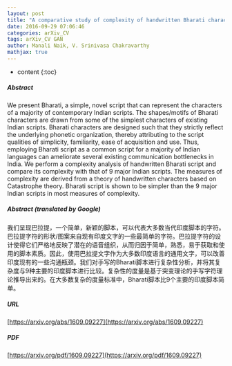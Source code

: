 ```yaml
---
layout: post
title: "A comparative study of complexity of handwritten Bharati characters with that of major Indian scripts"
date: 2016-09-29 07:06:46
categories: arXiv_CV
tags: arXiv_CV GAN
author: Manali Naik, V. Srinivasa Chakravarthy
mathjax: true
---
```


* content
{:toc}

##### Abstract
We present Bharati, a simple, novel script that can represent the characters of a majority of contemporary Indian scripts. The shapes/motifs of Bharati characters are drawn from some of the simplest characters of existing Indian scripts. Bharati characters are designed such that they strictly reflect the underlying phonetic organization, thereby attributing to the script qualities of simplicity, familiarity, ease of acquisition and use. Thus, employing Bharati script as a common script for a majority of Indian languages can ameliorate several existing communication bottlenecks in India. We perform a complexity analysis of handwritten Bharati script and compare its complexity with that of 9 major Indian scripts. The measures of complexity are derived from a theory of handwritten characters based on Catastrophe theory. Bharati script is shown to be simpler than the 9 major Indian scripts in most measures of complexity.

##### Abstract (translated by Google)
我们呈现巴拉提，一个简单，新颖的脚本，可以代表大多数当代印度脚本的字符。巴拉提字符的形状/图案来自现有印度文字的一些最简单的字符。巴拉提字符的设计使得它们严格地反映了潜在的语音组织，从而归因于简单，熟悉，易于获取和使用的脚本素质。因此，使用巴拉提文字作为大多数印度语言的通用文字，可以改善印度现有的一些沟通瓶颈。我们对手写的Bharati脚本进行复杂性分析，并将其复杂度与9种主要的印度脚本进行比较。复杂性的度量是基于突变理论的手写字符理论推导出来的。在大多数复杂的度量标准中，Bharati脚本比9个主要的印度脚本简单。

##### URL
[https://arxiv.org/abs/1609.09227](https://arxiv.org/abs/1609.09227)

##### PDF
[https://arxiv.org/pdf/1609.09227](https://arxiv.org/pdf/1609.09227)

